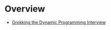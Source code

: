 # Overview

- [Grokking the Dynamic Programming Interview](https://designgurus.org/course/grokking-dynamic-programming)
